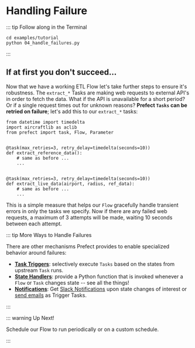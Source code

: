 # Handling Failure

::: tip Follow along in the Terminal

```
cd examples/tutorial
python 04_handle_failures.py
```

:::

## If at first you don't succeed...

Now that we have a working ETL Flow let's take further steps to ensure it's robustness. The `extract_*` Tasks are making web requests to external API's in order to fetch the data. What if the API is unavailable for a short period? Or if a single request times out for unknown reasons? **Prefect `Tasks` can be retried on failure**; let's add this to our `extract_*` tasks:

```python{1,6,12}
from datetime import timedelta
import aircraftlib as aclib
from prefect import task, Flow, Parameter


@task(max_retries=3, retry_delay=timedelta(seconds=10))
def extract_reference_data():
    # same as before ...
    ...


@task(max_retries=3, retry_delay=timedelta(seconds=10))
def extract_live_data(airport, radius, ref_data):
    # same as before ...
    ...
```

This is a simple measure that helps our `Flow` gracefully handle transient errors in only the tasks we specify. Now if there are any failed web requests, a maximum of 3 attempts will be made, waiting 10 seconds between each attempt.

::: tip More Ways to Handle Failures

There are other mechanisms Prefect provides to enable specialized behavior around failures:

- [**Task Triggers**](http://localhost:8080/core/concepts/execution.html#triggers): selectively execute `Tasks` based on the states from upstream `Task` runs.
- [**State Handlers**](http://localhost:8080/core/concepts/states.html#state-handlers-callbacks): provide a Python function that is invoked whenever a `Flow` or `Task` changes state -- see all the things!
- [**Notifications**](http://localhost:8080/core/concepts/notifications.html): Get [Slack Notifications](https://docs.prefect.io/core/advanced_tutorials/slack-notifications.html#slack-notifications) upon state changes of interest or [send emails](https://docs.prefect.io/core/task_library/notifications.html#emailtask) as Trigger Tasks.

:::

::: warning Up Next!

Schedule our Flow to run periodically or on a custom schedule.

:::
